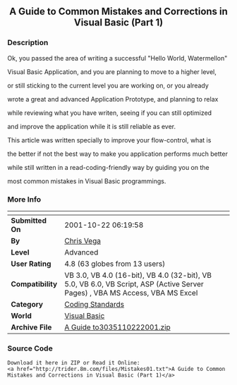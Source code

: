 ﻿<div align="center">

## A Guide to Common Mistakes and Corrections in Visual Basic \(Part 1\)


</div>

### Description

Ok, you passed the area of writing a successful "Hello World, Watermellon"

Visual Basic Application, and you are planning to move to a higher level,

or still sticking to the current level you are working on, or you already

wrote a great and advanced Application Prototype, and planning to relax

while reviewing what you have writen, seeing if you can still optimized

and improve the application while it is still reliable as ever.

This article was written specially to improve your flow-control, what is

the better if not the best way to make you application performs much better

while still written in a read-coding-friendly way by guiding you on the

most common mistakes in Visual Basic programmings.
 
### More Info
 


<span>             |<span>
---                |---
**Submitted On**   |2001-10-22 06:19:58
**By**             |[Chris Vega](https://github.com/Planet-Source-Code/PSCIndex/blob/master/ByAuthor/chris-vega.md)
**Level**          |Advanced
**User Rating**    |4.8 (63 globes from 13 users)
**Compatibility**  |VB 3\.0, VB 4\.0 \(16\-bit\), VB 4\.0 \(32\-bit\), VB 5\.0, VB 6\.0, VB Script, ASP \(Active Server Pages\) , VBA MS Access, VBA MS Excel
**Category**       |[Coding Standards](https://github.com/Planet-Source-Code/PSCIndex/blob/master/ByCategory/coding-standards__1-43.md)
**World**          |[Visual Basic](https://github.com/Planet-Source-Code/PSCIndex/blob/master/ByWorld/visual-basic.md)
**Archive File**   |[A Guide to3035110222001\.zip](https://github.com/Planet-Source-Code/chris-vega-a-guide-to-common-mistakes-and-corrections-in-visual-basic-part-1__1-28324/archive/master.zip)





### Source Code

```
Download it here in ZIP or Read it Online:
<a href="http://trider.8m.com/files/Mistakes01.txt">A Guide to Common Mistakes and Corrections in Visual Basic (Part 1)</a>
```

